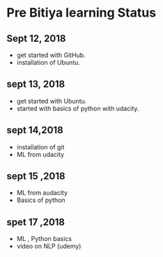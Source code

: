 # Pre Bitiya learning Status

## Sept 12, 2018
 *  get started with GitHub.
 *  installation of Ubuntu.
## sept 13, 2018
 * get started with Ubuntu.
 * started with basics of python with udacity.
## sept 14,2018
  * installation of git
  * ML from udacity
## sept 15 ,2018
  * ML from audacity
  * Basics of python
## spet 17 ,2018
  * ML , Python basics
  * video on NLP (udemy)
